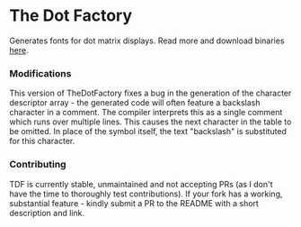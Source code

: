 # The Dot Factory
Generates fonts for dot matrix displays. Read more and download binaries [here](http://www.eran.io/the-dot-factory-an-lcd-font-and-image-generator/).

### Modifications
This version of TheDotFactory fixes a bug in the generation of the character descriptor array - the generated code will often feature a backslash character in a comment. The compiler interprets this as a single comment which runs over multiple lines. This causes the next character in the table to be omitted. In place of the symbol itself, the text "backslash" is substituted for this character.


### Contributing
TDF is currently stable, unmaintained and not accepting PRs (as I don't have the time to thoroughly test contributions). 
If your fork has a working, substantial feature - kindly submit a PR to the README with a short description and link.
